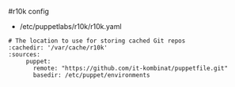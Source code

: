 #r10k config

* /etc/puppetlabs/r10k/r10k.yaml
```
# The location to use for storing cached Git repos
:cachedir: '/var/cache/r10k'
:sources:
     puppet:
       remote: "https://github.com/it-kombinat/puppetfile.git"
       basedir: /etc/puppet/environments
```
